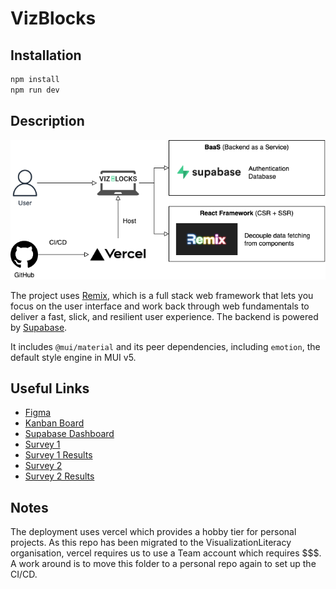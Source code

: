 # VizBlocks

## Installation

```sh
npm install
npm run dev
```

## Description

![architecture](architecture.png)

The project uses [Remix](https://remix.run/), which is a full stack web framework that lets you focus on the user interface and work back through web fundamentals to deliver a fast, slick, and resilient user experience. The backend is powered by [Supabase](https://app.supabase.com/).

It includes `@mui/material` and its peer dependencies, including `emotion`, the default style engine in MUI v5.

## Useful Links

- [Figma](https://www.figma.com/file/a4ImnlyDuAM9VaToEpvb06/VizBlocks?node-id=13%3A199)
- [Kanban Board](https://trello.com/b/llRRr5nl/vizblocks-kanban)
- [Supabase Dashboard](https://app.supabase.com/project/tgpjlibcewdbjsnrugjo)
- [Survey 1](https://docs.google.com/forms/d/1EnHtxuqj69nTUgkXoB-LnA3iYJTz1szBRTdoQhmAi2o/edit)
- [Survey 1 Results](https://docs.google.com/spreadsheets/d/16k9V9wS6_c9JXr0EEFjutfhDhG-lqMnJWZp9AoIRN6U/edit?resourcekey#gid=396126995)
- [Survey 2](https://docs.google.com/forms/d/1bX2N6X8Ra4hA0HHxM7AJeMljGixfW1DP-m2QL0UviZg/edit#responses)
- [Survey 2 Results](https://docs.google.com/spreadsheets/d/1mwTpuEHYKyQ5yRoOxVOwzaa8DY9-PNTm2mAs2foTyX0/edit?resourcekey=undefined#gid=472620055)

## Notes
The deployment uses vercel which provides a hobby tier for personal projects. As this repo has been migrated to the VisualizationLiteracy organisation, vercel requires us to use a Team account which requires $$$. A work around is to move this folder to a personal repo again to set up the CI/CD.
